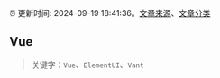 :alarm_clock: 更新时间: 2024-09-19 18:41:36。[文章来源](/README.md)、[文章分类](/TAGS.md)

## Vue


> 关键字：`Vue`、`ElementUI`、`Vant`



